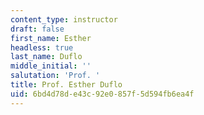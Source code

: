```yaml
---
content_type: instructor
draft: false
first_name: Esther
headless: true
last_name: Duflo
middle_initial: ''
salutation: 'Prof. '
title: Prof. Esther Duflo
uid: 6bd4d78d-e43c-92e0-857f-5d594fb6ea4f
---
```

